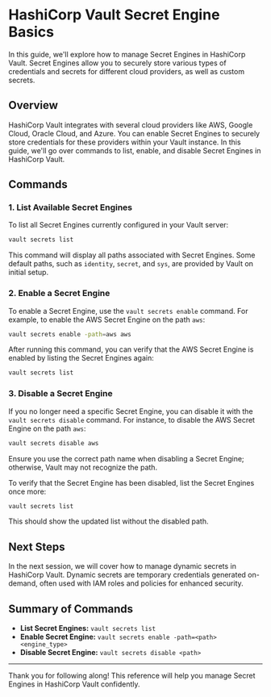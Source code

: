 
# HashiCorp Vault Secret Engine Basics

In this guide, we'll explore how to manage Secret Engines in HashiCorp Vault. Secret Engines allow you to securely store various types of credentials and secrets for different cloud providers, as well as custom secrets.

## Overview

HashiCorp Vault integrates with several cloud providers like AWS, Google Cloud, Oracle Cloud, and Azure. You can enable Secret Engines to securely store credentials for these providers within your Vault instance. In this guide, we'll go over commands to list, enable, and disable Secret Engines in HashiCorp Vault.

## Commands

### 1. List Available Secret Engines

To list all Secret Engines currently configured in your Vault server:

```bash
vault secrets list
```

This command will display all paths associated with Secret Engines. Some default paths, such as `identity`, `secret`, and `sys`, are provided by Vault on initial setup.

### 2. Enable a Secret Engine

To enable a Secret Engine, use the `vault secrets enable` command. For example, to enable the AWS Secret Engine on the path `aws`:

```bash
vault secrets enable -path=aws aws
```

After running this command, you can verify that the AWS Secret Engine is enabled by listing the Secret Engines again:

```bash
vault secrets list
```

### 3. Disable a Secret Engine

If you no longer need a specific Secret Engine, you can disable it with the `vault secrets disable` command. For instance, to disable the AWS Secret Engine on the path `aws`:

```bash
vault secrets disable aws
```

Ensure you use the correct path name when disabling a Secret Engine; otherwise, Vault may not recognize the path.

To verify that the Secret Engine has been disabled, list the Secret Engines once more:

```bash
vault secrets list
```

This should show the updated list without the disabled path.

## Next Steps

In the next session, we will cover how to manage dynamic secrets in HashiCorp Vault. Dynamic secrets are temporary credentials generated on-demand, often used with IAM roles and policies for enhanced security.

## Summary of Commands

- **List Secret Engines:** `vault secrets list`
- **Enable Secret Engine:** `vault secrets enable -path=<path> <engine_type>`
- **Disable Secret Engine:** `vault secrets disable <path>`

---

Thank you for following along! This reference will help you manage Secret Engines in HashiCorp Vault confidently.

